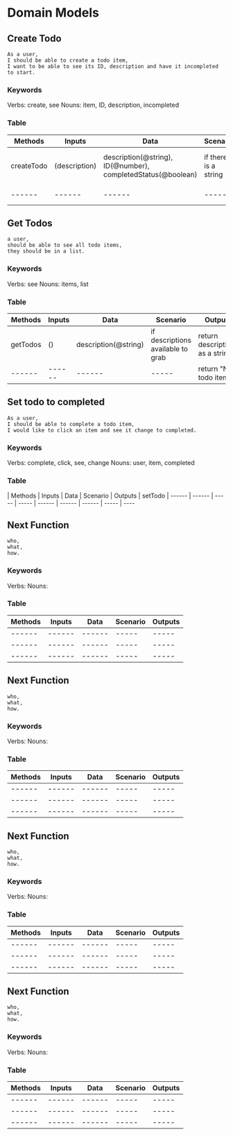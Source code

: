 # Domain Models

## Create Todo

```
As a user,
I should be able to create a todo item,
I want to be able to see its ID, description and have it incompleted to start.
```

### Keywords

Verbs: create, see
Nouns: item, ID, description, incompleted

### Table

| Methods | Inputs | Data | Scenario | Outputs
| ------ | ------ | ------ | ----- | -----
| createTodo | (description) | description(@string), ID(@number), completedStatus(@boolean) | if there is a string | return a string with the description
| ------ | ------ | ------ | ----- | return false

## Get Todos

```
a user,
should be able to see all todo items,
they should be in a list.
```

### Keywords

Verbs:  see
Nouns: items, list

### Table

| Methods | Inputs | Data | Scenario | Outputs
| ------ | ------ | ------ | ----- | -----
| getTodos | () | description(@string) | if descriptions available to grab  | return descriptions as a string
| ------ | ------ | ------ | ----- | return "No todo items"

## Set todo to completed

```
As a user,
I should be able to complete a todo item,
I would like to click an item and see it change to completed.
```

### Keywords

Verbs: complete, click, see, change
Nouns: user, item, completed

### Table

| Methods | Inputs | Data | Scenario | Outputs
| setTodo | ------ | ------ | ----- | -----
| ------ | ------ | ------ | ----- | ----

## Next Function

```
who,
what,
how.
```

### Keywords

Verbs: 
Nouns: 

### Table

| Methods | Inputs | Data | Scenario | Outputs
| ------ | ------ | ------ | ----- | -----
| ------ | ------ | ------ | ----- | -----
| ------ | ------ | ------ | ----- | -----
| ------ | ------ | ------ | ----- | -----

## Next Function

```
who,
what,
how.
```

### Keywords

Verbs: 
Nouns: 

### Table

| Methods | Inputs | Data | Scenario | Outputs
| ------ | ------ | ------ | ----- | -----
| ------ | ------ | ------ | ----- | -----
| ------ | ------ | ------ | ----- | -----
| ------ | ------ | ------ | ----- | -----

## Next Function

```
who,
what,
how.
```

### Keywords

Verbs: 
Nouns: 

### Table

| Methods | Inputs | Data | Scenario | Outputs
| ------ | ------ | ------ | ----- | -----
| ------ | ------ | ------ | ----- | -----
| ------ | ------ | ------ | ----- | -----
| ------ | ------ | ------ | ----- | -----

## Next Function

```
who,
what,
how.
```

### Keywords

Verbs: 
Nouns: 

### Table

| Methods | Inputs | Data | Scenario | Outputs
| ------ | ------ | ------ | ----- | -----
| ------ | ------ | ------ | ----- | -----
| ------ | ------ | ------ | ----- | -----
| ------ | ------ | ------ | ----- | -----

